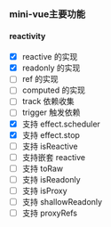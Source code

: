 ### mini-vue主要功能

#### reactivity

- [x]  reactive 的实现
- [x]  readonly 的实现
- [ ]  ref 的实现
- [ ]  computed 的实现
- [ ]  track 依赖收集
- [ ]  trigger 触发依赖
- [x] 支持 effect.scheduler
- [x]  支持 effect.stop
- [ ]  支持 isReactive
- [ ]  支持嵌套 reactive
- [ ]  支持 toRaw
- [ ]  支持 isReadonly
- [ ]  支持 isProxy
- [ ]  支持 shallowReadonly
- [ ]  支持 proxyRefs
